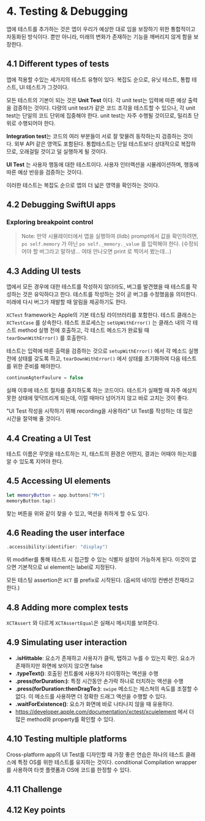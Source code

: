 # 4. Testing & Debugging

앱에 테스트를 추가하는 것은 앱이 우리가 예상한 대로 임을 보장하기 위한 통합적이고 자동화된 방식이다. 뿐만 아니라, 미래의 변화가 존재하는 기능을 깨버리지 않게 함을 보장한다.

## 4.1 Different types of tests

앱에 적용할 수있는 세가지의 테스트 유형이 있다. 복잡도 순으로, 유닛 테스트, 통합 테스트, UI 테스트가 그것이다. 

모든 테스트의 기본이 되는 것은 **Unit Test** 이다. 각 unit test는 입력에 따른 예상 출력을 검증하는 것이다. 다량의 unit test가 같은 코드 조각을 테스트할 수 있으나, 각 unit test는 단일의 코드 단위에 집중해야 한다. unit test는 자주 수행될 것이므로, 밀리초 단위로 수행되어야 한다. 

**Integration test**는 코드의 여러 부분들이 서로 잘 맞물려 동작하는지 검증하는 것이다. 외부 API 같은 영역도 포함된다. 통합테스트는 단일 테스트보다 상대적으로 복잡하므로, 오래걸릴 것이고 덜 실행하게 될 것이다.

**UI Test** 는 사용자 행동에 대한 테스트이다. 사용자 인터랙션을 시뮬레이션하며, 행동에 따른 예상 반응을 검증하는 것이다.

이러한 테스트는 복잡도 순으로 앱의 더 넓은 영역을 확인하는 것이다. 

## 4.2 Debugging SwiftUI apps

### Exploring breakpoint control

> Note: 만약 시뮬레이터에서 앱을 실행하여 (lldb) prompt에서 값을 확인하려면, `po self.memory` 가 아닌 `po self._memory._value` 를 입력해야 한다. (수정되어야 할 버그라고 말하넹... 여태 안나오면 print 로 찍어서 봤는데...)

## 4.3 Adding UI tests

앱에서 모든 경우에 대한 테스트를 작성하지 않더라도, 버그를 발견했을 때 테스트를 작성하는 것은 유익하다고 한다. 테스트를 작성하는 것이 곧 버그를 수정했음을 의미한다. 미래에 다시 버그가 재발할 때 알림을 제공하기도 한다.

`XCTest` framework는 Apple의 기본 테스팅 라이브러리를 포함한다. 테스트 클래스는 `XCTestCase` 를 상속한다. 테스트 프로세스는  `setUpWithError()` 는 클래스 내의 각 테스트 method 실행 전에 호출하고, 각 테스트 메소드가 완료될 때 `tearDownWithError()` 를 호출한다.

테스트는 입력에 따른 출력을 검증하는 것으로 `setupWithError()` 에서 각 메소드 실행전에 상태를 갖도록 하고, `tearDownWithError()` 에서 상태를 초기화하여 다음 테스트를 위한 준비를 해야한다.

```swift
continueAgterFaulure = false
```

실패 이후에 테스트 절차를 중지하도록 하는 코드이다. 테스트가 실패할 때 자주 예상치 못한 상태에 맞닥뜨리게 되는데, 이럴 때마다 넘어가지 않고 바로 고치는 것이 좋다.

"UI Test 작성을 시작하기 위해 recording을 사용하라" UI Test를 작성하는 데 많은 시간을 절약해 줄 것이다.

## 4.4 Creating a UI Test

테스트 이름은 무엇을 테스트하는 지, 태스트의 환경은 어떤지, 결과는 어때야 하는지를 알 수 있도록 지어야 한다.

## 4.5 Accessing UI elements

```swift
let memoryButton = app.buttons["M+"]
memoryButton.tap()
```

찾는 버튼을 위와 같이 찾을 수 있고, 액션을 취하게 할 수도 있다.

## 4.6 Reading the user interface

```swift
.accessibility(identifier: "display")
```

위 modifier를 통해 테스트 시 접근할 수 있는 식별자 설정이 가능하게 된다. 이것이 없으면 기본적으로 ui element는 label로 지정된다.

모든 테스팅 assertion은 `XCT` 를 prefix로 시작된다. (옵씨의 네이밍 컨벤션 잔재라고 한다.)

## 4.8 Adding more complex tests

`XCTAssert` 와 다르게 `XCTAssertEqual`은 실패시 메시지를 보여준다.

## 4.9 Simulating user interaction

- **.isHittable**: 요소가 존재하고 사용자가 클릭, 탭하고 누를 수 있는지 확인. 요소가 존재하지만 화면에 보이지 않으면 false
- **.typeText()**: 호출된 컨트롤에 사용자가 타이핑하는 액션을 수행
- **.press(forDuration:)**: 특정 시간동안 손가락 하나로 터치하는 액션을 수행
- **.press(forDuration:thenDragTo:)**: `swipe` 메소드는 제스쳐의 속도를 조절할 수 없다. 이 메소드를 사용하면 더 정확한 드래그 액션을 수행할 수 있다.
- **.waitForExistence()**: 요소가 화면에 바로 나타나지 않을 때 유용하다.
- https://developer.apple.com/documentation/xctest/xcuielement 에서 더 많은 method와 property를 확인할 수 있다.

## 4.10 Testing multiple platforms

Cross-platform app의 UI Test를 디자인할 때 가장 좋은 연습은 하나의 테스트 클래스에 특정 OS를 위한 테스트를 유지하는 것이다. conditional Compilation wrapper를 사용하여 타겟 플랫폼과 OS에 코드를 한정할 수 있다.

## 4.11 Challenge

## 4.12 Key points

